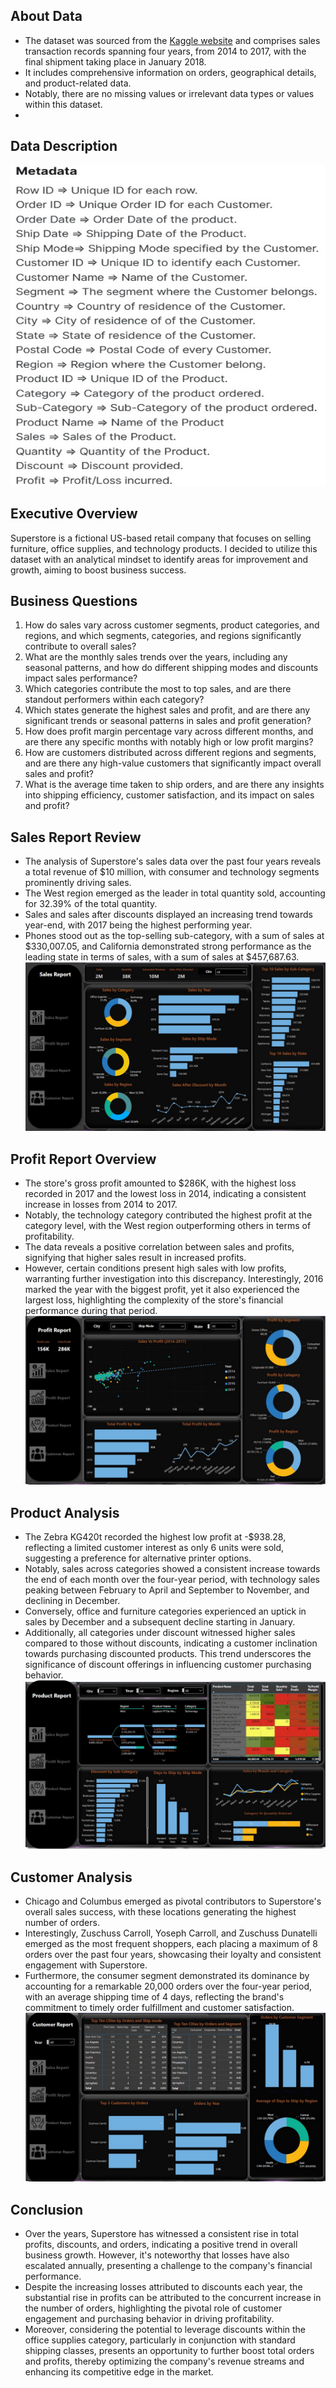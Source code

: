 ## About Data
- The dataset was sourced from the [Kaggle website](https://www.kaggle.com/datasets/vivek468/superstore-dataset-final) and comprises sales transaction records spanning four years, from 2014 to 2017, with the final shipment taking place in January 2018.
- It includes comprehensive information on orders, geographical details, and product-related data.
- Notably, there are no missing values or irrelevant data types or values within this dataset.
- 
## Data Description
![Picture1](https://github.com/elizabethwanjiku703/Power-BI-Superstore-Dynamic-Dashboard/blob/main/Picture1.jpg)

## Executive Overview
Superstore is a fictional US-based retail company that focuses on selling furniture, office supplies, and technology products. I decided to utilize this dataset with an analytical mindset to identify areas for improvement and growth, aiming to boost business success.

## Business Questions
1. How do sales vary across customer segments, product categories, and regions, and which segments, categories, and regions significantly contribute to overall sales?
2. What are the monthly sales trends over the years, including any seasonal patterns, and how do different shipping modes and discounts impact sales performance?
3. Which categories contribute the most to top sales, and are there standout performers within each category?
4. Which states generate the highest sales and profit, and are there any significant trends or seasonal patterns in sales and profit generation?
5. How does profit margin percentage vary across different months, and are there any specific months with notably high or low profit margins?
6. How are customers distributed across different regions and segments, and are there any high-value customers that significantly impact overall sales and profit?
7. What is the average time taken to ship orders, and are there any insights into shipping efficiency, customer satisfaction, and its impact on sales and profit?

## Sales Report Review
- The analysis of Superstore's sales data over the past four years reveals a total revenue of $10 million, with consumer and technology segments prominently driving sales.
- The West region emerged as the leader in total quantity sold, accounting for 32.39% of the total quantity.
- Sales and sales after discounts displayed an increasing trend towards year-end, with 2017 being the highest performing year.
- Phones stood out as the top-selling sub-category, with a sum of sales at $330,007.05, and California demonstrated strong performance as the leading state in terms of sales, with a sum of sales at $457,687.63.
![Sales1](https://github.com/elizabethwanjiku703/Power-BI-Superstore-Dynamic-Dashboard/blob/main/Sales1.jpg)

## Profit Report Overview
- The store's gross profit amounted to $286K, with the highest loss recorded in 2017 and the lowest loss in 2014, indicating a consistent increase in losses from 2014 to 2017.
- Notably, the technology category contributed the highest profit at the category level, with the West region outperforming others in terms of profitability.
- The data reveals a positive correlation between sales and profits, signifying that higher sales result in increased profits.
- However, certain conditions present high sales with low profits, warranting further investigation into this discrepancy. Interestingly, 2016 marked the year with the biggest profit, yet it also experienced the largest loss, highlighting the complexity of the store's financial performance during that period.
![Profit1](https://github.com/elizabethwanjiku703/Power-BI-Superstore-Dynamic-Dashboard/blob/main/Profit1.jpg)

## Product Analysis
- The Zebra KG420t recorded the highest low profit at -$938.28, reflecting a limited customer interest as only 6 units were sold, suggesting a preference for alternative printer options.
- Notably, sales across categories showed a consistent increase towards the end of each month over the four-year period, with technology sales peaking between February to April and September to November, and declining in December.
- Conversely, office and furniture categories experienced an uptick in sales by December and a subsequent decline starting in January.
- Additionally, all categories under discount witnessed higher sales compared to those without discounts, indicating a customer inclination towards purchasing discounted products. This trend underscores the significance of discount offerings in influencing customer purchasing behavior.
![Product1](https://github.com/elizabethwanjiku703/Power-BI-Superstore-Dynamic-Dashboard/blob/main/Product1.jpg)

## Customer Analysis
- Chicago and Columbus emerged as pivotal contributors to Superstore's overall sales success, with these locations generating the highest number of orders.
- Interestingly, Zuschuss Carroll, Yoseph Carroll, and Zuschuss Dunatelli emerged as the most frequent shoppers, each placing a maximum of 8 orders over the past four years, showcasing their loyalty and consistent engagement with Superstore.
- Furthermore, the consumer segment demonstrated its dominance by accounting for a remarkable 20,000 orders over the four-year period, with an average shipping time of 4 days, reflecting the brand's commitment to timely order fulfillment and customer satisfaction.
![Customer1](https://github.com/elizabethwanjiku703/Power-BI-Superstore-Dynamic-Dashboard/blob/main/Customer1.jpg)

## Conclusion
- Over the years, Superstore has witnessed a consistent rise in total profits, discounts, and orders, indicating a positive trend in overall business growth. However, it's noteworthy that losses have also escalated annually, presenting a challenge to the company's financial performance.
- Despite the increasing losses attributed to discounts each year, the substantial rise in profits can be attributed to the concurrent increase in the number of orders, highlighting the pivotal role of customer engagement and purchasing behavior in driving profitability.
- Moreover, considering the potential to leverage discounts within the office supplies category, particularly in conjunction with standard shipping classes, presents an opportunity to further boost total orders and profits, thereby optimizing the company's revenue streams and enhancing its competitive edge in the market.












